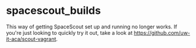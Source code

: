 # spacescout_builds
This way of getting SpaceScout set up and running no longer works. If you're just looking to quickly try it out, take a look at https://github.com/uw-it-aca/scout-vagrant.

